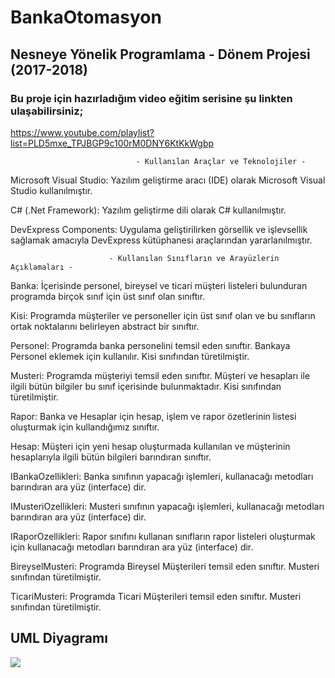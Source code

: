 # BankaOtomasyon
Nesneye Yönelik Programlama - Dönem Projesi (2017-2018)
---

### Bu proje için hazırladığım video eğitim serisine şu linkten ulaşabilirsiniz;

https://www.youtube.com/playlist?list=PLD5mxe_TPJBGP9c100rM0DNY6KtKkWgbp



                                - Kullanılan Araçlar ve Teknolojiler -

Microsoft Visual Studio: Yazılım geliştirme aracı (IDE) olarak Microsoft Visual Studio kullanılmıştır.

C# (.Net Framework): Yazılım geliştirme dili olarak C# kullanılmıştır.

DevExpress Components: Uygulama geliştirilirken görsellik ve işlevsellik sağlamak amacıyla DevExpress kütüphanesi araçlarından yararlanılmıştır.


                          - Kullanılan Sınıfların ve Arayüzlerin Açıklamaları -

Banka: İçerisinde personel, bireysel ve ticari müşteri listeleri bulunduran programda birçok sınıf için üst sınıf olan sınıftır.

Kisi: Programda müşteriler ve personeller için üst sınıf olan ve bu sınıfların ortak noktalarını belirleyen abstract bir sınıftır.

Personel: Programda banka personelini temsil eden sınıftır. Bankaya Personel eklemek için kullanılır. Kisi sınıfından türetilmiştir.

Musteri: Programda müşteriyi temsil eden sınıftır. Müşteri ve hesapları ile ilgili bütün bilgiler bu sınıf içerisinde bulunmaktadır. Kisi sınıfından türetilmiştir.

Rapor: Banka ve Hesaplar için hesap, işlem ve rapor özetlerinin listesi oluşturmak için kullandığımız sınıftır.

Hesap: Müşteri için yeni hesap oluşturmada kullanılan ve müşterinin hesaplarıyla ilgili bütün bilgileri barındıran sınıftır.

IBankaOzellikleri: Banka sınıfının yapacağı işlemleri, kullanacağı metodları barındıran ara yüz (interface) dir.

IMusteriOzellikleri: Musteri sınıfının yapacağı işlemleri, kullanacağı metodları barındıran ara yüz (interface) dir.

IRaporOzellikleri: Rapor sınıfını kullanan sınıfların rapor listeleri oluşturmak için kullanacağı metodları barındıran ara yüz (interface) dir.

BireyselMusteri: Programda Bireysel Müşterileri temsil eden sınıftır. Musteri sınıfından türetilmiştir.

TicariMusteri: Programda Ticari Müşterileri temsil eden sınıftır. Musteri sınıfından türetilmiştir.

## UML Diyagramı


![](https://i.hizliresim.com/Vgf4ig.png)
